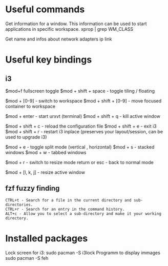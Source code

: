 # Useful commands

Get information for a window. This information can be used to start applications in specific workspace.
  xprop | grep WM_CLASS

Get name and infos about network adapters
  ip link

# Useful key bindings

## i3 

  $mod+f fullscreen toggle
  $mod + shift + space - toggle tiling / floating

  $mod + [0-9] - switch to workspace
  $mod + shift + [0-9] - move focused container to workspace

  $mod + enter - start urxvt (terminal)
  $mod + shift + q - kill active window

  $mod + shift + c - reload the configuration file
  $mod + shift + e - exit i3
  $mod + shift + r - restart i3 inplace (preserves your layout/session, can be used to upgrade i3)

  $mod + e - toggle split mode (vertical , horizontal)
  $mod + s - stacked windows
  $mod + w - tabbed windows

  $mod + r - switch to resize mode
  return or esc - back to normal mode

  $mod + [l, k, j] - resize active window

## fzf fuzzy finding
    CTRL+t - Search for a file in the current directory and sub-directories.
    CTRL+r - Search for an entry in the command history.
    ALT+c - Allow you to select a sub-directory and make it your working directory.

# Installed packages

Lock screen for i3:
  sudo pacman -S i3lock
Programm to display immages
  sudo pacman -S feh
